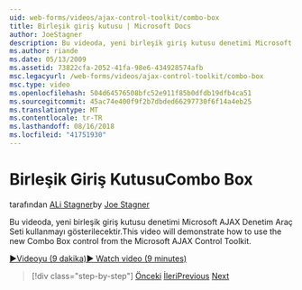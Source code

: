 ```yaml
---
uid: web-forms/videos/ajax-control-toolkit/combo-box
title: Birleşik giriş kutusu | Microsoft Docs
author: JoeStagner
description: Bu videoda, yeni birleşik giriş kutusu denetimi Microsoft AJAX Denetim Araç Seti kullanmayı gösterilecektir.
ms.author: riande
ms.date: 05/13/2009
ms.assetid: 73822cfa-2052-41fa-98e6-434928574afb
msc.legacyurl: /web-forms/videos/ajax-control-toolkit/combo-box
msc.type: video
ms.openlocfilehash: 504d64576508bfc52e911f85b0dfdb19dfb4ca51
ms.sourcegitcommit: 45ac74e400f9f2b7dbded66297730f6f14a4eb25
ms.translationtype: MT
ms.contentlocale: tr-TR
ms.lasthandoff: 08/16/2018
ms.locfileid: "41751930"
---
```

<a name="combo-box"></a><span data-ttu-id="d9373-103">Birleşik Giriş Kutusu</span><span class="sxs-lookup"><span data-stu-id="d9373-103">Combo Box</span></span>
====================
<span data-ttu-id="d9373-104">tarafından [ALi Stagner](https://github.com/JoeStagner)</span><span class="sxs-lookup"><span data-stu-id="d9373-104">by [Joe Stagner](https://github.com/JoeStagner)</span></span>

<span data-ttu-id="d9373-105">Bu videoda, yeni birleşik giriş kutusu denetimi Microsoft AJAX Denetim Araç Seti kullanmayı gösterilecektir.</span><span class="sxs-lookup"><span data-stu-id="d9373-105">This video will demonstrate how to use the new Combo Box control from the Microsoft AJAX Control Toolkit.</span></span>

[<span data-ttu-id="d9373-106">&#9654;Videoyu (9 dakika)</span><span class="sxs-lookup"><span data-stu-id="d9373-106">&#9654; Watch video (9 minutes)</span></span>](https://channel9.msdn.com/Blogs/ASP-NET-Site-Videos/combo-box)

> [!div class="step-by-step"]
> <span data-ttu-id="d9373-107">[Önceki](color-picker.md)
> [İleri](editor-control.md)</span><span class="sxs-lookup"><span data-stu-id="d9373-107">[Previous](color-picker.md)
[Next](editor-control.md)</span></span>
